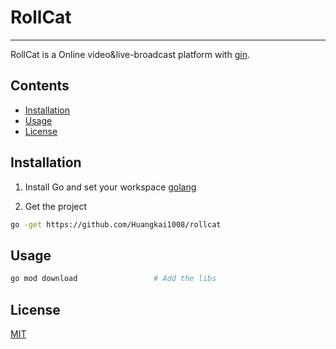 # RollCat
----------

RollCat is a Online video&live-broadcast platform with [gin](https://github.com/gin-gonic/gin).


## Contents

- [Installation](#installation)
- [Usage](#Usage)
- [License](#License)

## Installation
1. Install Go and set your workspace
[golang](https://github.com/golang/go)

2. Get the project
```bash
go -get https://github.com/Huangkai1008/rollcat
```

## Usage

```bash
go mod download                 # Add the libs
```

## License
[MIT](https://choosealicense.com/lice:wqnses/mit/)
